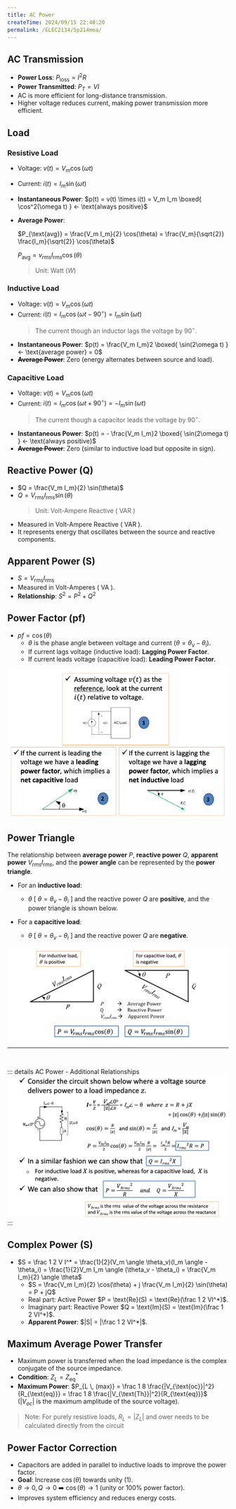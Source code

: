 ```yaml
---
title: AC Power
createTime: 2024/09/15 22:40:20
permalink: /ELEC2134/5p214moa/
---
```


<div><!--编写时主题Katex丢内容bug-->

## AC Transmission

- **Power Loss**: $P_{\text{loss}} = I^2 R$
- **Power Transmitted**: $P_T = VI$
- AC is more efficient for long-distance transmission.
- Higher voltage reduces current, making power transmission more efficient.


## Load

### Resistive Load
- Voltage: $v(t) = V_m \cos(\omega t)$
- Current: $i(t) = I_m \sin(\omega t)$
- **Instantaneous Power**: $p(t) = v(t) \times i(t) = V_m I_m \boxed{ \cos^2(\omega t) } ← \text{always positive}$
- **Average Power**: 

    $P_{\text{avg}} = \frac{V_m I_m}{2} \cos(\theta) = \frac{V_m}{\sqrt{2}} \frac{I_m}{\sqrt{2}} \cos(\theta)$

    $P_{\text{avg}} = v_{rms} I_{rms} \cos(\theta)$

    > Unit: Watt ($W$)

### Inductive Load
- Voltage: $v(t) = V_m \cos(\omega t)$
- Current: $i(t) = I_m \cos(\omega t - 90^\circ ) = I_m \sin(\omega t)$
    > The current though an inductor lags the voltage by $90^\circ$.
- **Instantaneous Power**: $p(t) = \frac{V_m I_m}2 \boxed{ \sin(2\omega t) } ← \text{average power} = 0$
- ~~**Average Power**~~: Zero (energy alternates between source and load).

### Capacitive Load
- Voltage: $v(t) = V_m \cos(\omega t)$
- Current: $i(t) = I_m \cos(\omega t + 90^\circ ) = -I_m \sin(\omega t)$
    > The current though a capacitor leads the voltage by $90^\circ$.
- **Instantaneous Power**: $p(t) = - \frac{V_m I_m}2 \boxed{ \sin(2\omega t) } ← \text{always positive}$
- ~~**Average Power**~~: Zero (similar to inductive load but opposite in sign).

## Reactive Power (Q)

- $Q = \frac{V_m I_m}{2} \sin(\theta)$
- $Q = V_{\text{rms}} I_{\text{rms}} \sin(\theta)$
    > Unit: Volt-Ampere Reactive ( $\text{VAR}$ )
- Measured in Volt-Ampere Reactive ( $\text{VAR}$ ).
- It represents energy that oscillates between the source and reactive components.

## Apparent Power (S)
- $S = V_{\text{rms}} I_{\text{rms}}$
- Measured in Volt-Amperes ( $\text{VA}$ ).
- **Relationship**: $S^2 = P^2 + Q^2$

## Power Factor (pf)

- $pf = \cos(\theta)$
  - $\theta$ is the phase angle between voltage and current ($\theta = \theta_v - \theta_i$).
  - If current lags voltage (inductive load): **Lagging Power Factor**.
  - If current leads voltage (capacitive load): **Leading Power Factor**.

![image-20241006003650077](img/image-20241006003650077.png)

## Power Triangle

The relationship between **average power** $P$, **reactive power** $Q$, **apparent power** $V_{rms} I_{rms}$, and the **power angle** can be represented by the **power triangle**.

- For an **inductive load**:
  - $\theta$ \[ $\theta = \theta_v - \theta_i$ \] and the reactive power $Q$ are **positive**, and the power triangle is shown below.
  
- For a **capacitive load**:
  - $\theta$ \[ $\theta = \theta_v - \theta_i$ \] and the reactive power $Q$ are **negative**.

![image-20241006004638604](img/image-20241006004638604.png)

---

<br/>

::: details AC Power - Additional Relationships
![image-20241006005450457](img/image-20241006005450457.png)
:::

## Complex Power (S)

- $S = \frac 1 2 V I^* = \frac{1}{2}(V_m \angle \theta_v)(I_m \angle -\theta_i) = \frac{1}{2}V_m I_m \angle (\theta_v - \theta_i) = \frac{V_m I_m}{2} \angle \theta$
  - $S = \frac{V_m I_m}{2} \cos(\theta) + j \frac{V_m I_m}{2} \sin(\theta) = P + jQ$
  - Real part: Active Power $P = \text{Re}(S) = \text{Re}(\frac 1 2 VI^*)$.
  - Imaginary part: Reactive Power $Q = \text{Im}(S) = \text{Im}(\frac 1 2 VI^*)$.
  - **Apparent Power**: $|S| = |\frac 1 2 VI^*|$.

## Maximum Average Power Transfer
- Maximum power is transferred when the load impedance is the complex conjugate of the source impedance.
- **Condition**: $Z_L = Z_{\text{eq}}^*$
- **Maximum Power**: $P_{L \, (max)} = \frac 1 8 \frac{|V_{\text{oc}}|^2}{R_{\text{eq}}} = \frac 1 8 \frac{|V_{\text{Th}}|^2}{R_{\text{eq}}}$ <br/>($|V_{oc}|$ is the maximum amplitude of the source voltage).

> Note: For purely resistive loads, $R_L = |Z_L|$ and ower needs to be calculated directly from the circuit

## Power Factor Correction
- Capacitors are added in parallel to inductive loads to improve the power factor.
- **Goal**: Increase $\cos(\theta)$ towards unity (1).
- $\theta → 0, Q → 0$ ➡️ $\cos(\theta) → 1$ (unity or 100% power factor).
- Improves system efficiency and reduces energy costs.

</div>